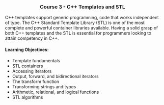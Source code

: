<h3 align='center'>  Course 3 - C++ Templates and STL </h3>

C++ templates support generic programming, code that works independent of type. The C++ Standard Template Library (STL) is one of the most complete and powerful container libraries available. Having a solid grasp of both C++ templates and the STL is essential for programmers looking to attain competency in C++. 

#### Learning Objectives:


* Template fundamentals
* STL containers
* Accessing iterators
* Output, forward, and bidirectional iterators
* The transform function
* Transforming strings and types
* Arithmetic, relational, and logical functions
* STL algorithms
